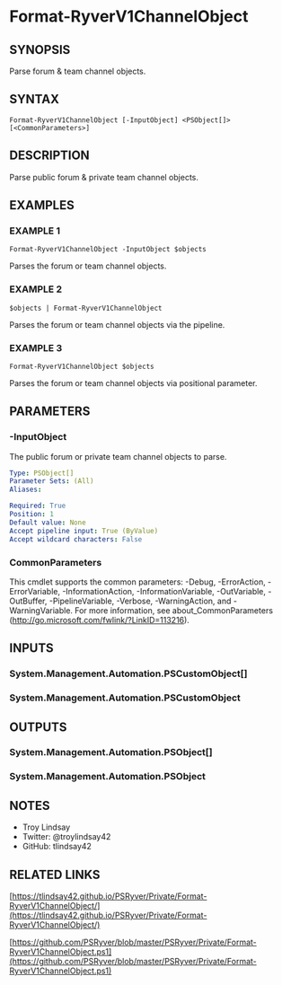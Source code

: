 # Format-RyverV1ChannelObject

## SYNOPSIS
Parse forum & team channel objects.

## SYNTAX

```
Format-RyverV1ChannelObject [-InputObject] <PSObject[]> [<CommonParameters>]
```

## DESCRIPTION
Parse public forum & private team channel objects.

## EXAMPLES

### EXAMPLE 1
```
Format-RyverV1ChannelObject -InputObject $objects
```

Parses the forum or team channel objects.

### EXAMPLE 2
```
$objects | Format-RyverV1ChannelObject
```

Parses the forum or team channel objects via the pipeline.

### EXAMPLE 3
```
Format-RyverV1ChannelObject $objects
```

Parses the forum or team channel objects via positional parameter.

## PARAMETERS

### -InputObject
The public forum or private team channel objects to parse.

```yaml
Type: PSObject[]
Parameter Sets: (All)
Aliases:

Required: True
Position: 1
Default value: None
Accept pipeline input: True (ByValue)
Accept wildcard characters: False
```

### CommonParameters
This cmdlet supports the common parameters: -Debug, -ErrorAction, -ErrorVariable, -InformationAction, -InformationVariable, -OutVariable, -OutBuffer, -PipelineVariable, -Verbose, -WarningAction, and -WarningVariable.
For more information, see about_CommonParameters (http://go.microsoft.com/fwlink/?LinkID=113216).

## INPUTS

### System.Management.Automation.PSCustomObject[]

### System.Management.Automation.PSCustomObject

## OUTPUTS

### System.Management.Automation.PSObject[]

### System.Management.Automation.PSObject

## NOTES
- Troy Lindsay
- Twitter: @troylindsay42
- GitHub: tlindsay42

## RELATED LINKS

[https://tlindsay42.github.io/PSRyver/Private/Format-RyverV1ChannelObject/](https://tlindsay42.github.io/PSRyver/Private/Format-RyverV1ChannelObject/)

[https://github.com/PSRyver/blob/master/PSRyver/Private/Format-RyverV1ChannelObject.ps1](https://github.com/PSRyver/blob/master/PSRyver/Private/Format-RyverV1ChannelObject.ps1)

